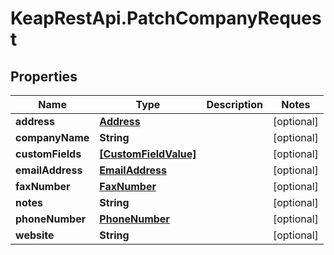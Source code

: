 # KeapRestApi.PatchCompanyRequest

## Properties

Name | Type | Description | Notes
------------ | ------------- | ------------- | -------------
**address** | [**Address**](Address.md) |  | [optional] 
**companyName** | **String** |  | [optional] 
**customFields** | [**[CustomFieldValue]**](CustomFieldValue.md) |  | [optional] 
**emailAddress** | [**EmailAddress**](EmailAddress.md) |  | [optional] 
**faxNumber** | [**FaxNumber**](FaxNumber.md) |  | [optional] 
**notes** | **String** |  | [optional] 
**phoneNumber** | [**PhoneNumber**](PhoneNumber.md) |  | [optional] 
**website** | **String** |  | [optional] 


